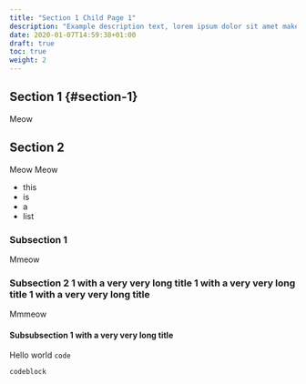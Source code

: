 ```yaml
---
title: "Section 1 Child Page 1"
description: "Example description text, lorem ipsum dolor sit amet make it look good"
date: 2020-01-07T14:59:38+01:00
draft: true
toc: true
weight: 2
---
```


## Section 1 {#section-1}

Meow

## Section 2

Meow Meow

- this
- is
- a
- list

### Subsection 1

Mmeow

### Subsection 2 1 with a very very long title  1 with a very very long title  1 with a very very long title

Mmmeow

#### Subsubsection 1 with a very very long title

Hello world `code`

```shell
codeblock
```
